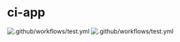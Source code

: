 # ci-app

![.github/workflows/test.yml](https://github.com/maender/github-actions-dojo/workflows/.github/workflows/test.yml/badge.svg)
![.github/workflows/test.yml](https://raw.githubusercontent.com/maender/github-actions-dojo/badges/master/test-badge.svg)
